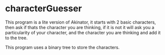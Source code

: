 # characterGuesser

This program is a lite version of Akinator, it starts with 2 basic characters, then ask if thats the character you are thinking,
if it is not it will ask you a particularity of your character, and the character you are thinking and add it to the tree.

This program uses a binary tree to store the characters.
